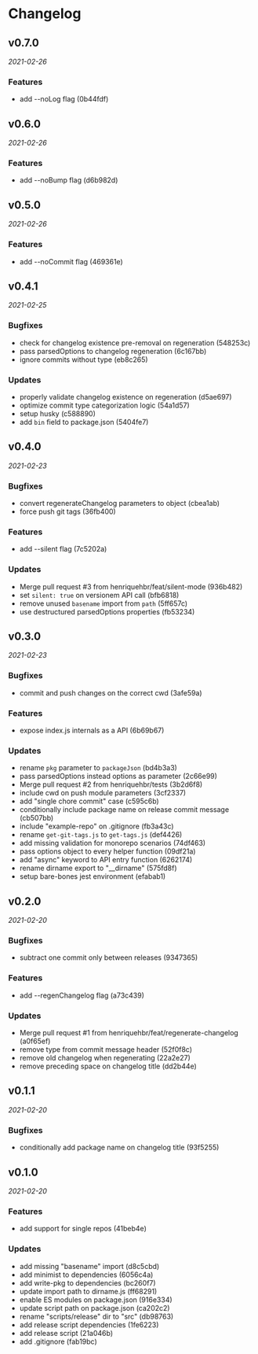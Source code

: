 # Changelog

## v0.7.0

_2021-02-26_

### Features

- add --noLog flag (0b44fdf)

## v0.6.0

_2021-02-26_

### Features

- add --noBump flag (d6b982d)

## v0.5.0

_2021-02-26_

### Features

- add --noCommit flag (469361e)

## v0.4.1

_2021-02-25_

### Bugfixes

- check for changelog existence pre-removal on regeneration (548253c)
- pass parsedOptions to changelog regeneration (6c167bb)
- ignore commits without type (eb8c265)

### Updates

- properly validate changelog existence on regeneration (d5ae697)
- optimize commit type categorization logic (54a1d57)
- setup husky (c588890)
- add `bin` field to package.json (5404fe7)

## v0.4.0

_2021-02-23_

### Bugfixes

- convert regenerateChangelog parameters to object (cbea1ab)
- force push git tags (36fb400)

### Features

- add --silent flag (7c5202a)

### Updates

- Merge pull request #3 from henriquehbr/feat/silent-mode (936b482)
- set `silent: true` on versionem API call (bfb6818)
- remove unused `basename` import from `path` (5ff657c)
- use destructured parsedOptions properties (fb53234)

## v0.3.0

_2021-02-23_

### Bugfixes

- commit and push changes on the correct cwd (3afe59a)

### Features

- expose index.js internals as a API (6b69b67)

### Updates

- rename `pkg` parameter to `packageJson` (bd4b3a3)
- pass parsedOptions instead options as parameter (2c66e99)
- Merge pull request #2 from henriquehbr/tests (3b2d6f8)
- include cwd on push module parameters (3cf2337)
- add "single chore commit" case (c595c6b)
- conditionally include package name on release commit message (cb507bb)
- include "example-repo" on .gitignore (fb3a43c)
- rename `get-git-tags.js` to `get-tags.js` (def4426)
- add missing validation for monorepo scenarios (74df463)
- pass options object to every helper function (09df21a)
- add "async" keyword to API entry function (6262174)
- rename dirname export to "__dirname" (575fd8f)
- setup bare-bones jest environment (efabab1)

## v0.2.0

_2021-02-20_

### Bugfixes

- subtract one commit only between releases (9347365)

### Features

- add --regenChangelog flag (a73c439)

### Updates

- Merge pull request #1 from henriquehbr/feat/regenerate-changelog (a0f65ef)
- remove type from commit message header (52f0f8c)
- remove old changelog when regenerating (22a2e27)
- remove preceding space on changelog title (dd2b44e)

## v0.1.1

_2021-02-20_

### Bugfixes

- conditionally add package name on changelog title (93f5255)

## v0.1.0

_2021-02-20_

### Features

- add support for single repos (41beb4e)

### Updates

- add missing "basename" import (d8c5cbd)
- add minimist to dependencies (6056c4a)
- add write-pkg to dependencies (bc260f7)
- update import path to dirname.js (ff68291)
- enable ES modules on package.json (916e334)
- update script path on package.json (ca202c2)
- rename "scripts/release" dir to "src" (db98763)
- add release script dependencies (1fe6223)
- add release script (21a046b)
- add .gitignore (fab19bc)